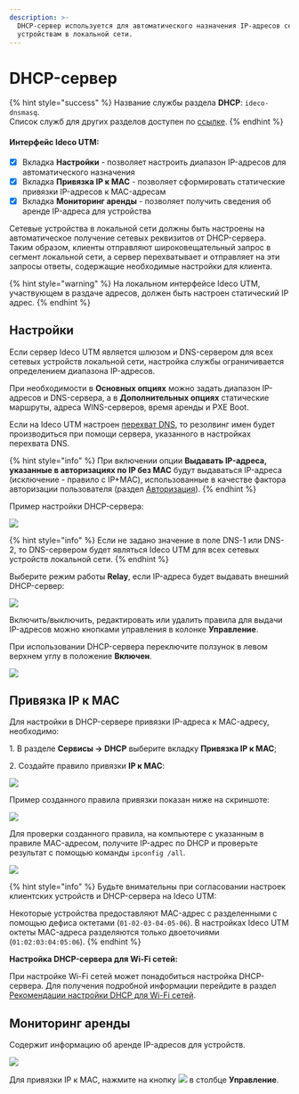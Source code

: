 ```yaml
---
description: >-
  DHCP-сервер используется для автоматического назначения IP-адресов сетевым
  устройствам в локальной сети.
---
```


# DHCP-сервер

{% hint style="success" %}
Название службы раздела **DHCP**: `ideco-dnsmasq`. \
Список служб для других разделов доступен по [ссылке](../server-management/terminal.md).
{% endhint %}

#### Интерфейс Ideco UTM:

* [x] Вкладка **Настройки** - позволяет настроить диапазон IP-адресов для автоматического назначения
* [x] Вкладка **Привязка IP к MAC** - позволяет сформировать статические привязки IP-адресов к MAC-адресам
* [x] Вкладка **Мониторинг аренды** - позволяет получить сведения об аренде IP-адреса для устройства

Сетевые устройства в локальной сети должны быть настроены на автоматическое получение сетевых реквизитов от DHCP-сервера. Таким образом, клиенты отправляют широковещательный запрос в сегмент локальной сети, а сервер перехватывает и отправляет на эти запросы ответы, содержащие необходимые настройки для клиента.

{% hint style="warning" %}
На локальном интерфейсе Ideco UTM, участвующем в раздаче адресов, должен быть настроен статический IP адрес.
{% endhint %}

## Настройки

Если сервер Ideco UTM является шлюзом и DNS-сервером для всех сетевых устройств локальной сети, настройка службы ограничивается определением диапазона IP-адресов. 

При необходимости в **Основных опциях** можно задать диапазон IP-адресов и DNS-сервера, а в **Дополнительных опциях** статические маршруты, адреса WINS-серверов, время аренды и PXE Boot. 

Если на Ideco UTM настроен [перехват DNS](dns/#perekhvat-dns-zaprosov), то резолвинг имен будет производиться при помощи сервера, указанного в настройках перехвата DNS.

{% hint style="info" %}
При включении опции **Выдавать IP-адреса, указанные в авторизациях по IP без MAC** будут выдаваться IP-адреса (исключение - правило с IP+MAC), использованные в качестве фактора авторизации пользователя (раздел [Авторизация](../users/authorization/README.md)).
{% endhint %}

Пример настройки DHCP-сервера:

![](../../.gitbook/assets/dhcp.png)

{% hint style="info" %}
Если не задано значение в поле DNS-1 или DNS-2, то DNS-сервером будет являться Ideco UTM для всех сетевых устройств локальной сети. 
{% endhint %}

Выберите режим работы **Relay**, если IP-адреса будет выдавать внешний DHCP-сервер:

![](../../.gitbook/assets/dhcp6.png)

Включить/выключить, редактировать или удалить правила для выдачи IP-адресов можно кнопками управления в колонке **Управление**.

При использовании DHCP-сервера переключите ползунок в левом верхнем углу в положение **Включен**.

![](../../.gitbook/assets/dhcp.gif)

## Привязка IP к MAC

Для настройки в DHCP-сервере привязки IP-адреса к MAC-адресу, необходимо:

1\. В разделе **Сервисы -> DHCP** выберите вкладку **Привязка IP к MAC**;

2\. Создайте правило привязки **IP к MAC**:

![](../../.gitbook/assets/dhcp2.png)

Пример созданного правила привязки показан ниже на скриншоте:

![](../../.gitbook/assets/dhcp3.png)

Для проверки созданного правила, на компьютере с указанным в правиле MAC-адресом, получите IP-адрес по DHCP и проверьте результат с помощью команды `ipconfig /all`.

![](../../.gitbook/assets/dhcp4.png)

{% hint style="info" %}
Будьте внимательны при согласовании настроек клиентских устройств и DHCP-сервера на Ideco UTM:

Некоторые устройства предоставляют MAC-адрес с разделенными с помощью дефиса октетами (`01-02-03-04-05-06`). В настройках Ideco UTM октеты MAC-адреса разделяются только двоеточиями (`01:02:03:04:05:06`). 
{% endhint %}

**Настройка DHCP-сервера для Wi-Fi сетей:**

При настройке Wi-Fi сетей может понадобиться настройка DHCP-сервера. Для получения подробной информации перейдите в раздел [Рекомендации настройки DHCP для Wi-Fi сетей](../users/wifi-network.md).

## Мониторинг аренды

Содержит информацию об аренде IP-адресов для устройств.

![](../../.gitbook/assets/dhcp5.png)

Для привязки IP к MAC, нажмите на кнопку ![](../../.gitbook/assets/icon-tie.png) в столбце **Управление**.